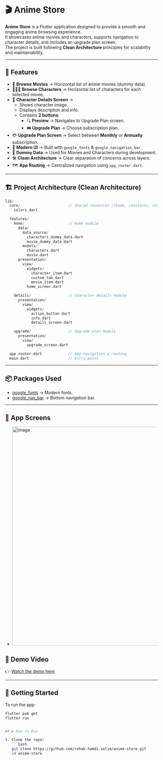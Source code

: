 # 🎬 Anime Store  

**Anime Store** is a Flutter application designed to provide a smooth and engaging anime browsing experience.  
It showcases anime movies and characters, supports navigation to character details, and includes an upgrade plan screen.  
The project is built following **Clean Architecture** principles for scalability and maintainability.  

---

## 🚀 Features  

- 🎥 **Browse Movies** → Horizontal list of anime movies (dummy data).  
- 🧑‍🤝‍🧑 **Browse Characters** → Horizontal list of characters for each selected movie.  
- 📄 **Character Details Screen** →  
  - Shows character image.  
  - Displays description and info.  
  - Contains **2 buttons**:  
    - 🔍 **Preview** → Navigates to Upgrade Plan screen.  
    - 🎟️ **Upgrade Plan** → Choose subscription plan.  
- 💳 **Upgrade Plan Screen** → Select between **Monthly** or **Annually** subscription.  
- 🎨 **Modern UI** → Built with `google_fonts` & `google_navigation_bar`.  
- 🧪 **Dummy Data** → Used for Movies and Characters during development.  
- 🛠 **Clean Architecture** → Clear separation of concerns across layers.  
- 🗺 **App Routing** → Centralized navigation using `app_router.dart`.  

---

## 🏗 Project Architecture (Clean Architecture)  

```dart
lib/
  core/                      // Shared resources (theme, constants, etc.)
    colors.dart

  features/
    home/                    // Home module
      data/
        data_source/
          characters_dummy_data.dart
          movie_dummy_data.dart
        models/
          characters.dart
          movie.dart
      presentation/
        view/
          widgets/
            character_item.dart
            custom_tab.dart
            movie_item.dart
          home_screen.dart

    details/                 // Character details module
      presentation/
        view/
          widgets/
            action_button.dart
            info.dart
            details_screen.dart

    upgrade/                 // Upgrade plan module
      presentation/
        view/
          upgrade_screen.dart

  app_router.dart            // App navigation & routing
  main.dart                  // Entry point

  ```

  
---

## 📦 Packages Used  

- [google_fonts](https://pub.dev/packages/google_fonts) → Modern fonts.  
- [google_nav_bar](https://pub.dev/packages/google_nav_bar) → Bottom navigation bar.  

---

## 📱 App Screens

-   <img width="1152" height="720" alt="image" src="https://github.com/user-attachments/assets/c80702a2-ad84-4a62-9f99-770d84a73af5" />

  
## 📱 Demo Video    
👉 [Watch the demo here](https://github.com/user-attachments/assets/c22459b9-b258-46f3-8412-5a09bf3e4bf6)

---
## 🚀 Getting Started

To run the app:

```bash
flutter pub get
flutter run


## ▶️ How to Run  

1. Clone the repo:  
   ```bash
   git clone https://github.com/rehab-hamdi-selim/anime-store.git
   cd anime-store

